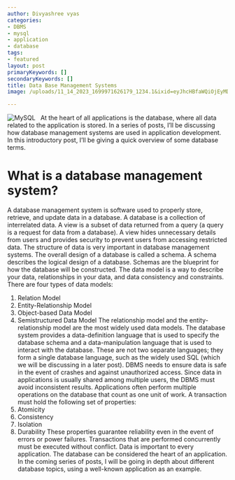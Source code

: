 ```yaml
---
author: Divyashree vyas
categories: 
- DBMS 
- mysql
- application
- database 
tags: 
- featured 
layout: post
primaryKeywords: []
secondaryKeywords: []
title: Data Base Management Systems
image: /uploads/11_14_2023_1699971626179_1234.1&ixid=eyJhcHBfaWQiOjEyMDd9&auto=format&fit=crop&w=1648&q=80

---
```


![MySQL](/uploads/11_14_2023_1699971664020_1234.1&ixid=eyJhcHBfaWQiOjEyMDd9&auto=format&fit=crop&w=1648&q=80)
&nbsp;
At the heart of all applications is the database, where all data related to the application is stored.
In a series of posts, I’ll be discussing how database management systems are used in application development.
In this introductory post, I’ll be giving a quick overview of some database terms.
# What is a database management system?
A database management system is software used to properly store, retrieve, and update data in a database. A database is a collection of interrelated data.
A view is a subset of data returned from a query (a query is a request for data from a database). A view hides unnecessary details from users and provides security to prevent users from accessing restricted data.
The structure of data is very important in database management systems. The overall design of a database is called a schema. A schema describes the logical design of a database. Schemas are the blueprint for how the database will be constructed.
The data model is a way to describe your data, relationships in your data, and data consistency and constraints. There are four types of data models:
1. Relation Model
1. Entity-Relationship Model
1. Object-based Data Model
1. Semistructured Data Model
The relationship model and the entity-relationship model are the most widely used data models.
The database system provides a data-definition language that is used to specify the database schema and a data-manipulation language that is used to interact with the database. These are not two separate languages; they form a single database language, such as the widely used SQL (which we will be discussing in a later post).
DBMS needs to ensure data is safe in the event of crashes and against unauthorized access. Since data in applications is usually shared among multiple users, the DBMS must avoid inconsistent results.
Applications often perform multiple operations on the database that count as one unit of work. A transaction must hold the following set of properties:
1. Atomicity
1. Consistency
1. Isolation
1. Durability
These properties guarantee reliability even in the event of errors or power failures. Transactions that are performed concurrently must be executed without conflict.
Data is important to every application. The database can be considered the heart of an application.
In the coming series of posts, I will be going in depth about different database topics, using a well-known application as an example.&nbsp;
